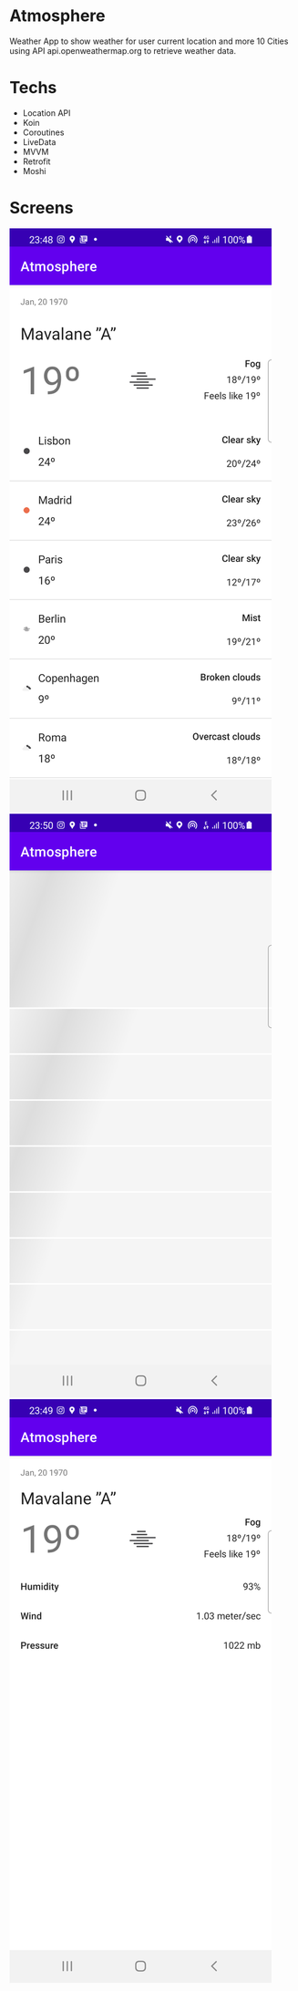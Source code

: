 # Atmosphere
Weather App to show weather for user current location and more 10 Cities 
using API api.openweathermap.org to retrieve weather data.

# Techs
* Location API
* Koin
* Coroutines
* LiveData
* MVVM
* Retrofit
* Moshi

# Screens

![image](https://github.com/benyAlves/Atmosphere/blob/master/Screenshot_20220527_234905.png)
![image](https://github.com/benyAlves/Atmosphere/blob/master/Screenshot_20220527_235056.png)
![image](https://github.com/benyAlves/Atmosphere/blob/master/Screenshot_20220527_234923.png)
